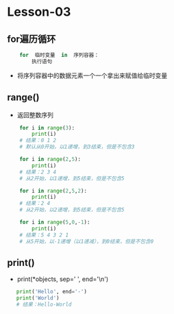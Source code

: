 # **Lesson-03**
## **for遍历循环**
```python
    for  临时变量  in  序列容器：
        执行语句
```

- 将序列容器中的数据元素一个一个拿出来赋值给临时变量
## **range()**
- 返回整数序列
```python
    for i in range(3):
        print(i)
    # 结果：0 1 2
    # 默认从0开始，以1递增，到3结束，但是不包含3
```
```python
    for i in range(2,5):
        print(i)
    # 结果：2 3 4
    # 从2开始，以1递增，到5结束，但是不包含5
```

```python
    for i in range(2,5,2):
        print(i)
    # 结果：2 4
    # 从2开始，以2递增，到5结束，但是不包含5
```

```python
    for i in range(5,0,-1):
        print(i)
    # 结果：5 4 3 2 1
    # 从5开始，以-1递增（以1递减），到0结束，但是不包含0
```

## **print()**

- print(*objects, sep=' ', end='\n')
 ```python
    print('Hello', end='-')
    print('World')
    # 结果：Hello-World